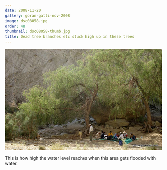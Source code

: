 ```yaml
---
date: 2008-11-20
gallery: goran-gatti-nov-2008
image: dsc08058.jpg
order: 48
thumbnail: dsc08058-thumb.jpg
title: Dead tree branches etc stuck high up in these trees
---
```


![Dead tree branches etc stuck high up in these trees](./dsc08058.jpg)

This is how high the water level reaches when this area gets flooded with water.